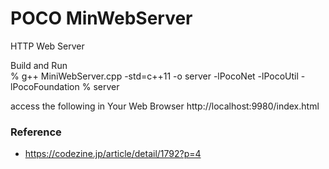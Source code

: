 POCO MinWebServer
===============

HTTP Web Server  <br/>

Build and Run <br/>
% g++ MiniWebServer.cpp -std=c++11 -o server -lPocoNet -lPocoUtil  -lPocoFoundation 
% server

access the following in Your Web Browser
http://localhost:9980/index.html


### Reference <br/>
- https://codezine.jp/article/detail/1792?p=4



